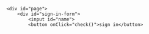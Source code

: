         <div id="page">
            <div id="sign-in-form">
                <input id="name">
                <button onClick="check()">sign in</button>
<script>
    function check (){
            if(document.getElementById("name").value==="ARCoder"){
            start();
            }
        }
    function start (){
            document.getElementById("page").innerHTML='<table> <thead> <tr> <th>Engine</th> <th>At</th> <th>Repear<br>Destination</th> </tr> </thead> <tbody> <tr> <td><input></td> <td>     <select> <option>bp</option> <option>mill</option> <option>engine</option> <option>staiton</option> <option> </option></select> </td> <td>     <select> <option>bp</option> <option>mill</option> <option>engine</option> <option>staiton</option> <option> </option></select> </td> </tr> <tr> <td><input></td> <td>     <select> <option>bp</option> <option>mill</option> <option>engine</option> <option>staiton</option> <option> </option></select> </td> <td>     <select> <option>bp</option> <option>mill</option> <option>engine</option> <option>staiton</option> <option> </option></select> </td> </tr> <tr> <td><input></td> <td>     <select> <option>bp</option> <option>mill</option> <option>engine</option> <option>staiton</option> <option> </option></select> </td> <td>     <select> <option>bp</option> <option>mill</option> <option>engine</option> <option>staiton</option> <option> </option></select> </td> </tr><tr> <td><input></td> <td>     <select> <option>bp</option> <option>mill</option> <option>engine</option> <option>staiton</option> <option> </option></select> </td> <td>     <select> <option>bp</option> <option>mill</option> <option>engine</option> <option>staiton</option> <option> </option></select> </td> </tr> <tr> <td><input></td> <td>     <select> <option>bp</option> <option>mill</option> <option>engine</option> <option>staiton</option> <option> </option></select> </td> <td>     <select> <option>bp</option> <option>mill</option> <option>engine</option> <option>staiton</option> <option> </option></select> </td> </tr> <tr> <td><input></td> <td>     <select> <option>bp</option> <option>mill</option> <option>engine</option> <option>staiton</option> <option> </option></select> </td> <td>     <select> <option>bp</option> <option>mill</option> <option>engine</option> <option>staiton</option> <option> </option></select> </td> </tr> <table> <thead> <tr> <th>Car Number</th> <th>At</th> <th>To</th> <th>Repear<br>Destination</th> </tr> </thead> <tbody> <tr> <td><input></td> <td>     <select> <option>bp</option> <option>mill</option> <option>engine</option> <option>staiton</option> <option> </option></select> </td> <td>     <select> <option>bp</option> <option>mill</option> <option>engine</option> <option>staiton</option> <option> </option></select> </td> <td>     <select> <option>bp</option> <option>mill</option> <option>engine</option> <option>staiton</option> <option> </option></select> </td> </tr> <tr> <td><input></td> <td>     <select> <option>bp</option> <option>mill</option> <option>engine</option> <option>staiton</option> <option> </option></select> </td> <td>     <select> <option>bp</option> <option>mill</option> <option>engine</option> <option>staiton</option> <option> </option></select> </td> <td>     <select> <option>bp</option> <option>mill</option> <option>engine</option> <option>staiton</option> <option> </option></select> </td> </tr> <tr> <td><input></td> <td>     <select> <option>bp</option> <option>mill</option> <option>engine</option> <option>staiton</option> <option> </option></select> </td> <td>     <select> <option>bp</option> <option>mill</option> <option>engine</option> <option>staiton</option> <option> </option></select> </td> <td>     <select> <option>bp</option> <option>mill</option> <option>engine</option> <option>staiton</option> <option> </option></select> </td> </tr> <tr> <td><input></td> <td>     <select> <option>bp</option> <option>mill</option> <option>engine</option> <option>staiton</option> <option> </option></select> </td> <td>     <select> <option>bp</option> <option>mill</option> <option>engine</option> <option>staiton</option> <option> </option></select> </td> <td>     <select> <option>bp</option> <option>mill</option> <option>engine</option> <option>staiton</option> <option> </option></select> </td> </tr> <tr> <td><input></td> <td>     <select> <option>bp</option> <option>mill</option> <option>engine</option> <option>staiton</option> <option> </option></select> </td> <td>     <select> <option>bp</option> <option>mill</option> <option>engine</option> <option>staiton</option> <option> </option></select> </td> <td>     <select> <option>bp</option> <option>mill</option> <option>engine</option> <option>staiton</option> <option> </option></select> </td> </tr> <tr> <td><input></td> <td>     <select> <option>bp</option> <option>mill</option> <option>engine</option> <option>staiton</option> <option> </option></select> </td> <td>     <select> <option>bp</option> <option>mill</option> <option>engine</option> <option>staiton</option> <option> </option></select> </td> <td>     <select> <option>bp</option> <option>mill</option> <option>engine</option> <option>staiton</option> <option> </option></select> </td> </tr> <tr> <td><input></td> <td>     <select> <option>bp</option> <option>mill</option> <option>engine</option> <option>staiton</option> <option> </option></select> </td> <td>     <select> <option>bp</option> <option>mill</option> <option>engine</option> <option>staiton</option> <option> </option></select> </td> <td>     <select> <option>bp</option> <option>mill</option> <option>engine</option> <option>staiton</option> <option> </option></select> </td> </tr> <tr> <td><input></td> <td>     <select> <option>bp</option> <option>mill</option> <option>engine</option> <option>staiton</option> <option> </option></select> </td> <td>     <select> <option>bp</option> <option>mill</option> <option>engine</option> <option>staiton</option> <option> </option></select> </td> <td>     <select> <option>bp</option> <option>mill</option> <option>engine</option> <option>staiton</option> <option> </option></select> </td> </tr> <tr> <td><input></td> <td>     <select> <option>bp</option> <option>mill</option> <option>engine</option> <option>staiton</option> <option> </option></select> </td> <td>     <select> <option>bp</option> <option>mill</option> <option>engine</option> <option>staiton</option> <option> </option></select> </td> <td>     <select> <option>bp</option> <option>mill</option> <option>engine</option> <option>staiton</option> <option> </option></select> </td> </tr> <tr> <td><input></td> <td>     <select> <option>bp</option> <option>mill</option> <option>engine</option> <option>staiton</option> <option> </option></select> </td> <td>     <select> <option>bp</option> <option>mill</option> <option>engine</option> <option>staiton</option> <option> </option></select> </td> <td>     <select> <option>bp</option> <option>mill</option> <option>engine</option> <option>staiton</option> <option> </option></select> </td> </tr> <tr> <td><input></td> <td>     <select> <option>bp</option> <option>mill</option> <option>engine</option> <option>staiton</option> <option> </option></select> </td> <td>     <select> <option>bp</option> <option>mill</option> <option>engine</option> <option>staiton</option> <option> </option></select> </td> <td>     <select> <option>bp</option> <option>mill</option> <option>engine</option> <option>staiton</option> <option> </option></select> </td> </tr> <tr> <td><input></td> <td>     <select> <option>bp</option> <option>mill</option> <option>engine</option> <option>staiton</option> <option> </option></select> </td> <td>     <select> <option>bp</option> <option>mill</option> <option>engine</option> <option>staiton</option> <option> </option></select> </td> <td>     <select> <option>bp</option> <option>mill</option> <option>engine</option> <option>staiton</option> <option> </option></select> </td> </tr>
';
        }
</script>


